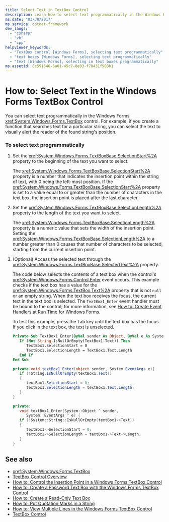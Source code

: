 ```yaml
---
title: Select Text in TextBox Control
description: Learn how to select text programmatically in the Windows Forms TextBox control. Also learn how to visually alert the reader of the found string's position. 
ms.date: "03/30/2017"
ms.service: dotnet-framework
dev_langs: 
  - "csharp"
  - "vb"
  - "cpp"
helpviewer_keywords: 
  - "TextBox control [Windows Forms], selecting text programmatically"
  - "text boxes [Windows Forms], selecting text programmatically"
  - "text [Windows Forms], selecting in text boxes programmatically"
ms.assetid: 8c591546-6a01-45c7-8e03-f78431f903b1
---
```

# How to: Select Text in the Windows Forms TextBox Control

You can select text programmatically in the Windows Forms <xref:System.Windows.Forms.TextBox> control. For example, if you create a function that searches text for a particular string, you can select the text to visually alert the reader of the found string's position.  
  
### To select text programmatically  
  
1. Set the <xref:System.Windows.Forms.TextBoxBase.SelectionStart%2A> property to the beginning of the text you want to select.  
  
     The <xref:System.Windows.Forms.TextBoxBase.SelectionStart%2A> property is a number that indicates the insertion point within the string of text, with 0 being the left-most position. If the <xref:System.Windows.Forms.TextBoxBase.SelectionStart%2A> property is set to a value equal to or greater than the number of characters in the text box, the insertion point is placed after the last character.  
  
2. Set the <xref:System.Windows.Forms.TextBoxBase.SelectionLength%2A> property to the length of the text you want to select.  
  
     The <xref:System.Windows.Forms.TextBoxBase.SelectionLength%2A> property is a numeric value that sets the width of the insertion point. Setting the <xref:System.Windows.Forms.TextBoxBase.SelectionLength%2A> to a number greater than 0 causes that number of characters to be selected, starting from the current insertion point.  
  
3. (Optional) Access the selected text through the <xref:System.Windows.Forms.TextBoxBase.SelectedText%2A> property.  
  
     The code below selects the contents of a text box when the control's <xref:System.Windows.Forms.Control.Enter> event occurs. This example checks if the text box has a value for the <xref:System.Windows.Forms.TextBox.Text%2A> property that is not `null` or an empty string. When the text box receives the focus, the current text in the text box is selected. The `TextBox1_Enter` event handler must be bound to the control; for more information, see [How to: Create Event Handlers at Run Time for Windows Forms](how-to-add-an-event-handler.md#handle-an-event-at-runtime).  
  
     To test this example, press the Tab key until the text box has the focus. If you click in the text box, the text is unselected.  
  
    ```vb  
    Private Sub TextBox1_Enter(ByVal sender As Object, ByVal e As System.EventArgs) Handles TextBox1.Enter  
       If (Not String.IsNullOrEmpty(TextBox1.Text)) Then  
          TextBox1.SelectionStart = 0  
          TextBox1.SelectionLength = TextBox1.Text.Length  
       End If  
    End Sub  
    ```  
  
    ```csharp  
    private void textBox1_Enter(object sender, System.EventArgs e){  
       if (!String.IsNullOrEmpty(textBox1.Text))  
       {  
          textBox1.SelectionStart = 0;  
          textBox1.SelectionLength = textBox1.Text.Length;  
       }  
    }  
    ```  
  
    ```cpp  
    private:  
       void textBox1_Enter(System::Object ^ sender,  
          System::EventArgs ^ e) {  
       if (!System::String::IsNullOrEmpty(textBox1->Text))  
       {  
          textBox1->SelectionStart = 0;  
          textBox1->SelectionLength = textBox1->Text->Length;  
       }  
    }  
    ```  
  
## See also

- <xref:System.Windows.Forms.TextBox>
- [TextBox Control Overview](textbox-control-overview-windows-forms.md)
- [How to: Control the Insertion Point in a Windows Forms TextBox Control](how-to-control-the-insertion-point-in-a-windows-forms-textbox-control.md)
- [How to: Create a Password Text Box with the Windows Forms TextBox Control](how-to-create-a-password-text-box-with-the-windows-forms-textbox-control.md)
- [How to: Create a Read-Only Text Box](how-to-create-a-read-only-text-box-windows-forms.md)
- [How to: Put Quotation Marks in a String](how-to-put-quotation-marks-in-a-string-windows-forms.md)
- [How to: View Multiple Lines in the Windows Forms TextBox Control](how-to-view-multiple-lines-in-the-windows-forms-textbox-control.md)
- [TextBox Control](textbox-control-windows-forms.md)
